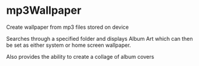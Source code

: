 # mp3Wallpaper
Create wallpaper from mp3 files stored on device

Searches through a specified folder and displays Album Art which can then be set as either system or home screen wallpaper.

Also provides the ability to create a collage of album covers
